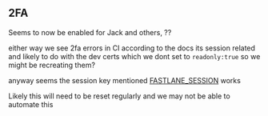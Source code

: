 ## 2FA

Seems to now be enabled for Jack and others, ??

either way we see 2fa errors in CI according to the docs its session related and likely to do with the dev certs which we dont  set to `readonly:true` so we might be recreating them?

anyway seems the session key mentioned [FASTLANE_SESSION](https://docs.fastlane.tools/getting-started/ios/authentication/) works

Likely this will need to be reset regularly and we may not be able to automate this

<!--stackedit_data:
eyJoaXN0b3J5IjpbLTkzMTM1OTgxXX0=
-->